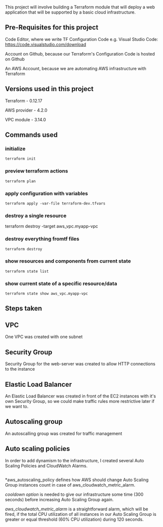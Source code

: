 This project will involve building a Terraform module that will deploy a web application that will be supported by a basic cloud infrastructure.

## Pre-Requisites for this project
Code Editor, where we write TF Configuration Code e.g. Visual Studio Code: https://code.visualstudio.com/download

Account on Github, because our Terraform's Configuration Code is hosted on Github

An AWS Account, because we are automating AWS infrastructure with Terraform

## Versions used in this project
Terraform - 0.12.17

AWS provider - 4.2.0

VPC module - 3.14.0

## Commands used 

### initialize

    terraform init

### preview terraform actions

    terraform plan

### apply configuration with variables

    terraform apply -var-file terraform-dev.tfvars

### destroy a single resource

terraform destroy -target aws_vpc.myapp-vpc

### destroy everything fromtf files

    terraform destroy

### show resources and components from current state

    terraform state list

### show current state of a specific resource/data

    terraform state show aws_vpc.myapp-vpc    

## Steps taken
## VPC
One VPC was created with one subnet

## Security Group
Security Group for the web-server was created to allow HTTP connections to the instance

## Elastic Load Balancer
An Elastic Load Balancer was created in front of the EC2 instances with it's own Security Group, so we could make traffic rules more restrictive later if we want to.

## Autoscaling group
An autoscalling group was created for traffic management

## Auto scaling policies
In order to add dynamism to the infrastructure, I created several Auto Scaling Policies and CloudWatch Alarms.

## 
*aws_autoscaling_policy defines how AWS should change Auto Scaling Group instances count in case of aws_cloudwatch_metric_alarm.

*cooldown option* is needed to give our infrastructure some time (300 seconds) before increasing Auto Scaling Group again.

*aws_cloudwatch_metric_alarm* is a straightforward alarm, which will be fired, if the total CPU utilization of all instances in our Auto Scaling Group is greater or equal threshold (60% CPU utilization) during 120 seconds.
